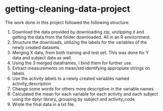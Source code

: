 # getting-cleaning-data-project

The work done in this project followed the following structure:

1. Download the data provided by downloading zip, unzipping it and getting the data from the folder downloaded. All in an R environment.
2. Structure the downloads, utilizing the labels for the variables of the newly created datasets.
3. Merging X data, from both training and test set. This was done for Y data and subject data as well.
4. Using the 3 merged dataframes, I bind them for further use.
5. Extract measurements on mean/std identifying appropiate strings on labels.
6. Use the activity labels to a newly created variables named activity_description
7. Change some words for others more descriptive in the variable names
8. Calculated the mean for each variable for each activity and each subject using the dplyr library, grouping by subject and activity_code
9. Wrote the final data in a txt file.
